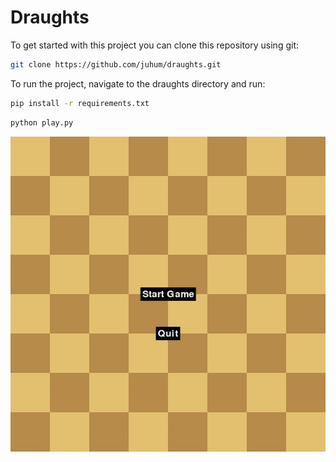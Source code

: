 # Draughts

To get started with this project you can clone this repository using git:

```bash
git clone https://github.com/juhum/draughts.git
```

To run the project, navigate to the draughts directory and run:
```bash
pip install -r requirements.txt
```

```bash
python play.py
```


![showcase](https://github.com/juhum/draughts/blob/main/misc/showcase.gif)